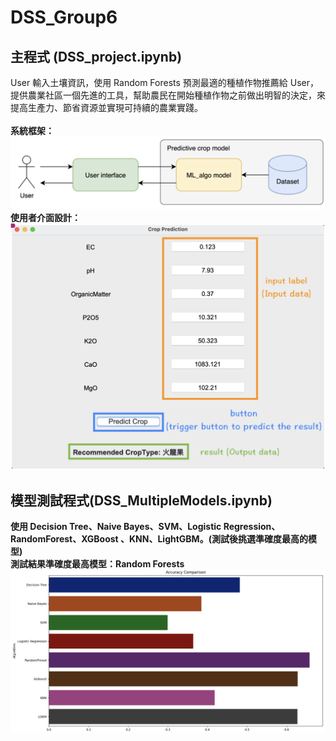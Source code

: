 # DSS_Group6
## 主程式 (DSS_project.ipynb)
User 輸入土壤資訊，使用 Random Forests 預測最適的種植作物推薦給 User，提供農業社區一個先進的工具，幫助農民在開始種植作物之前做出明智的決定，來提高生產力、節省資源並實現可持續的農業實踐。<br><br>
<b>系統框架<b>：
![image](image/Structure.png)
<b>使用者介面設計<b>：
![image](image/UserInerface.png)
## 模型測試程式(DSS_MultipleModels.ipynb)
使用 Decision Tree、Naive Bayes、SVM、Logistic Regression、RandomForest、XGBoost 、KNN、LightGBM。(測試後挑選準確度最高的模型)<br>
測試結果準確度最高模型：Random Forests
![image](image/ModelAccuracy.png)

